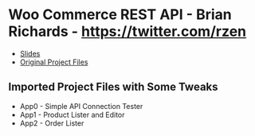 # Woo Commerce REST API - Brian Richards - https://twitter.com/rzen
* [Slides](http://wpsessions.com/ador/)
* [Original Project Files](https://github.com/brichards)

## Imported Project Files with Some Tweaks
* App0 - Simple API Connection Tester
* App1 - Product Lister and Editor
* App2 - Order Lister